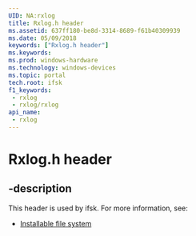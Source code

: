 ```yaml
---
UID: NA:rxlog
title: Rxlog.h header
ms.assetid: 637ff180-be8d-3314-8689-f61b40309939
ms.date: 05/09/2018
keywords: ["Rxlog.h header"]
ms.keywords: 
ms.prod: windows-hardware
ms.technology: windows-devices
ms.topic: portal
tech.root: ifsk
f1_keywords:
 - rxlog
 - rxlog/rxlog
api_name:
 - rxlog
---
```


# Rxlog.h header


## -description

This header is used by ifsk. For more information, see:

- [Installable file system](../_ifsk/index.md)

